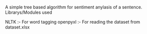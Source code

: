 A simple tree based algorithm for sentiment anylasis of a sentence.
Librarys/Modules used

NLTK :- For word tagging
openpyxl :- For reading the dataset from dataset.xlsx
